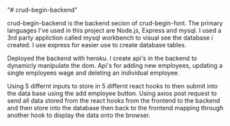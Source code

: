"# crud-begin-backend" 

crud-begin-backend is the backend secion of crud-begin-font.
The primary languages I've used in this project are Node.js, Express and mysql.
I used a 3rd party appliction called mysql workbench to visual see the database i created.
I use express for easier use to create database tables.

Deployed the backend with heroku.
I create api's in the backend to dynamicly manipulate the dom.
Api's for adding new employees, updating a single employees wage and deleting an individual employee.

Using 5 differnt inputs to store in 5 differnt react hooks to then submit into the data base using the add employee button.
Using axios post request to send all data stored from the react hooks from the frontend to the backend and then store into the database then back to the frontend mapping through another hook to display the data onto the browser.
